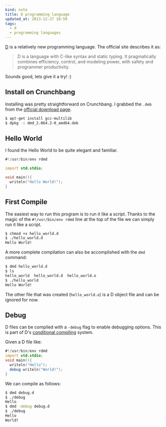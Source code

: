 ```yaml
---
kind: note
title: D programming language
updated_at: 2013-12-27 18:59
tags:
  - d
  - programming languages
---
```


[D](http://dlang.org/) is a relatively new programming language. The official
site describes it as:

> D is a language with C-like syntax and static typing. It pragmatically
> combines efficiency, control, and modeling power, with safety and programmer
> productivity.

Sounds good, lets give it a try! :) 

## Install on Crunchbang

Installing was pretty straightforward on Crunchbang. I grabbed the `.deb` from
the [official download page](http://dlang.org/download.html). 

```bash
$ apt-get install gcc-multilib
$ dpkg -i dmd_2.064.2-0_amd64.deb
```

## Hello World

I found the Hello World to be quite elegant and familiar. 

```d
#!/usr/bin/env rdmd

import std.stdio;

void main(){
  writeln("Hello World!");
}
```

## First Compile

The easiest way to run this program is to run it like a script. Thanks to the
magic of the `#!/usr/bin/env rdmd` line at the top of the file we can simply
run it like a script.

```bash
$ chmod +x hello_world.d
$ ./hello_world.d
Hello World!
```

A more complete compilation can also be accomplished with the `dmd` command:

```bash
$ dmd hello_world.d 
$ ls
hello_world  hello_world.d  hello_world.o
$ ./hello_world
Hello World!
```

The other file that was created (`hello_world.o`) is a D object file and can be
ignored for now. 

## Debug 

D files can be compiled with a `-debug` flag to enable debugging options. This
is part of D's [conditional compiling](http://dlang.org/version.html) system.

Given a D file like: 

```d
#!/usr/bin/env rdmd
import std.stdio;
void main(){
  writeln("Hello");
  debug writeln("World!");
}
```

We can compile as follows:

```bash
$ dmd debug.d 
$ ./debug
Hello
$ dmd -debug debug.d
$ ./debug
Hello
World!
```

